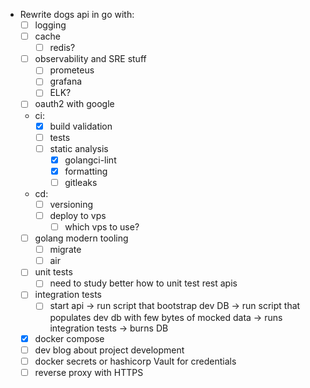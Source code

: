 - Rewrite dogs api in go with:
    - [ ] logging
    - [ ] cache
        - [ ] redis?
    - [ ] observability and SRE stuff
        - [ ] prometeus
        - [ ] grafana
        - [ ] ELK?
    - [ ] oauth2 with google
    - ci:
        - [x] build validation
        - [ ] tests
        - [ ] static analysis
           - [x] golangci-lint
           - [x] formatting
           - [ ] gitleaks
    - cd:
        - [ ] versioning
        - [ ] deploy to vps
            - [ ] which vps to use?
    - [ ] golang modern tooling
        - [ ] migrate
        - [ ] air
    - [ ] unit tests
        - [ ] need to study better how to unit test rest apis
    - [ ] integration tests
        - [ ] start api -> run script that bootstrap dev DB -> run script that populates dev db with few bytes of mocked data -> runs integration tests -> burns DB
    - [x] docker compose
    - [ ] dev blog about project development
    - [ ] docker secrets or hashicorp Vault for credentials
    - [ ] reverse proxy with HTTPS

